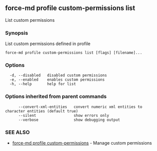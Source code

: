 ## force-md profile custom-permissions list

List custom permissions

### Synopsis

List custom permissions defined in profile

```
force-md profile custom-permissions list [flags] [filename]...
```

### Options

```
  -d, --disabled   disabled custom permissions
  -e, --enabled    enables custom permissions
  -h, --help       help for list
```

### Options inherited from parent commands

```
      --convert-xml-entities   convert numeric xml entities to character entities (default true)
      --silent                 show errors only
      --verbose                show debugging output
```

### SEE ALSO

* [force-md profile custom-permissions](force-md_profile_custom-permissions.md)	 - Manage custom permissions

